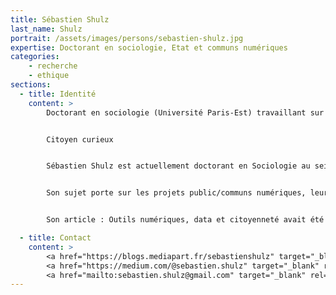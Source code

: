 ```yaml
---
title: Sébastien Shulz
last_name: Shulz
portrait: /assets/images/persons/sebastien-shulz.jpg
expertise: Doctorant en sociologie, Etat et communs numériques
categories:
    - recherche
    - ethique
sections:
  - title: Identité
    content: >
        Doctorant en sociologie (Université Paris-Est) travaillant sur les interactions entre l’Etat et les communs numériques


        Citoyen curieux


        Sébastien Shulz est actuellement doctorant en Sociologie au sein du laboratoire LISIS (Paris-Est Marne-La-Vallée).


        Son sujet porte sur les projets public/communs numériques, leurs caractéristiques sociologiques, et la manière dont ils redessinent les frontières de l'action publique.


        Son article : Outils numériques, data et citoyenneté avait été écrit pour l’European Think and Do Tank Pour la solidarité, sous la direction de Denis Stokkink, président-fondateur.

  - title: Contact
    content: >
        <a href="https://blogs.mediapart.fr/sebastienshulz" target="_blank" rel="noreferrer">Blog</a> –
        <a href="https://medium.com/@sebastien.shulz" target="_blank" rel="noreferrer">Medium</a> –
        <a href="mailto:sebastien.shulz@gmail.com" target="_blank" rel="noreferrer">Mail</a>
---
```

